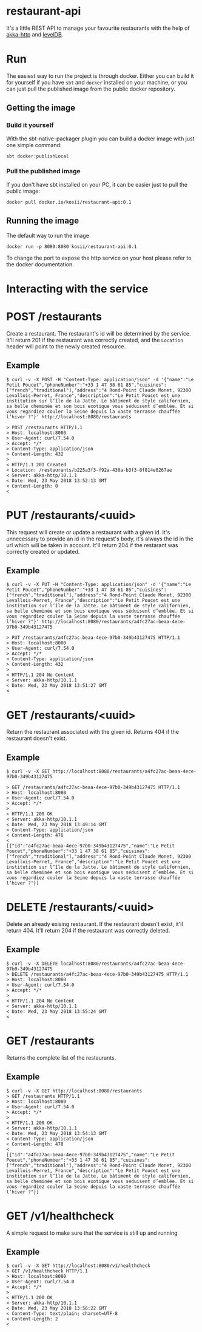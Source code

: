 # restaurant-api

It's a little REST API to manage your favourite restaurants with the help of [akka-http]() and [levelDB](http://leveldb.org/).


# Run

The easiest way to run the project is through docker. Either you can build it for yourself if you have `sbt` and `docker` installed on your machine, or you can just pull the published image from the public docker repository.

## Getting the image

### Build it yourself

With the sbt-native-packager plugin you can build a docker image with just one simple command:

    sbt docker:publishLocal
    
### Pull the published image

If you don't have sbt installed on your PC, it can be easier just to pull the public image:

    docker pull docker.io/kosii/restaurant-api:0.1

## Running the image

The default way to run the image 

    docker run -p 8080:8080 kosii/restaurant-api:0.1
    
To change the port to expose the http service on your host please refer to the docker documentation.

# Interacting with the service

# POST /restaurants

Create a restaurant. The restaurant's id will be determined by the service. It'll return 201 if the restaurant was correctly created, and the `Location` header will point to the newly created resource.

## Example

    $ curl -v -X POST -H "Content-Type: application/json" -d '{"name":"Le Petit Poucet","phoneNumber":"+33 1 47 38 61 85","cuisines":["french","traditional"],"address":"4 Rond-Point Claude Monet, 92300 Levallois-Perret, France","description":"Le Petit Poucet est une institution sur l’île de la Jatte. Le bâtiment de style californien, sa belle cheminée et son bois exotique vous séduisent d’emblée. Et si vous regardiez couler la Seine depuis la vaste terrasse chauffée l’hiver ?"}' http://localhost:8080/restaurants
    
    > POST /restaurants HTTP/1.1
    > Host: localhost:8080
    > User-Agent: curl/7.54.0
    > Accept: */*
    > Content-Type: application/json
    > Content-Length: 432
    >
    < HTTP/1.1 201 Created
    < Location: /restaurants/b225a3f3-f92a-430a-b3f3-8f814e6267ae
    < Server: akka-http/10.1.1
    < Date: Wed, 23 May 2018 13:52:13 GMT
    < Content-Length: 0
    <
    
# PUT /restaurants/\<uuid\>

This request will create or update a restaurant with a given id. It's unnecessary to provide an id in the request's body, it's always the id in the url which will be taken in account. It'll return 204 if the restarant was correctly created or updated.

## Example

    $ curl -v -X PUT -H "Content-Type: application/json" -d '{"name":"Le Petit Poucet","phoneNumber":"+33 1 47 38 61 85","cuisines":["french","traditional"],"address":"4 Rond-Point Claude Monet, 92300 Levallois-Perret, France","description":"Le Petit Poucet est une institution sur l’île de la Jatte. Le bâtiment de style californien, sa belle cheminée et son bois exotique vous séduisent d’emblée. Et si vous regardiez couler la Seine depuis la vaste terrasse chauffée l’hiver ?"}' http://localhost:8080/restaurants/a4fc27ac-beaa-4ece-97b0-349b43127475
    
    > PUT /restaurants/a4fc27ac-beaa-4ece-97b0-349b43127475 HTTP/1.1
    > Host: localhost:8080
    > User-Agent: curl/7.54.0
    > Accept: */*
    > Content-Type: application/json
    > Content-Length: 432
    >
    < HTTP/1.1 204 No Content
    < Server: akka-http/10.1.1
    < Date: Wed, 23 May 2018 13:51:27 GMT
    <


# GET /restaurants/\<uuid\>

Return the restaurant associated with the given id. Returns 404 if the restaurant doesn't exist.

## Example
    
    $ curl -v -X GET http://localhost:8080/restaurants/a4fc27ac-beaa-4ece-97b0-349b43127475

    > GET /restaurants/a4fc27ac-beaa-4ece-97b0-349b43127475 HTTP/1.1
    > Host: localhost:8080
    > User-Agent: curl/7.54.0
    > Accept: */*
    >
    < HTTP/1.1 200 OK
    < Server: akka-http/10.1.1
    < Date: Wed, 23 May 2018 13:49:14 GMT
    < Content-Type: application/json
    < Content-Length: 476
    <
    [{"id":"a4fc27ac-beaa-4ece-97b0-349b43127475","name":"Le Petit Poucet","phoneNumber":"+33 1 47 38 61 85","cuisines":["french","traditional"],"address":"4 Rond-Point Claude Monet, 92300 Levallois-Perret, France","description":"Le Petit Poucet est une institution sur l’île de la Jatte. Le bâtiment de style californien, sa belle cheminée et son bois exotique vous séduisent d’emblée. Et si vous regardiez couler la Seine depuis la vaste terrasse chauffée l’hiver ?"}]


# DELETE /restaurants/\<uuid\>

Delete an already exising restaurant. If the restaurant doesn't exist, it'll return 404. It'll return 204 if the restaurant was correctly deleted.


## Example 

    $ curl -v -X DELETE localhost:8080/restaurants/a4fc27ac-beaa-4ece-97b0-349b43127475
    > DELETE /restaurants/a4fc27ac-beaa-4ece-97b0-349b43127475 HTTP/1.1
    > Host: localhost:8080
    > User-Agent: curl/7.54.0
    > Accept: */*
    >
    < HTTP/1.1 204 No Content
    < Server: akka-http/10.1.1
    < Date: Wed, 23 May 2018 13:55:24 GMT
    <
# GET /restaurants

Returns the complete list of the restaurants.


## Example 
    
    $ curl -v -X GET http://localhost:8080/restaurants
    > GET /restaurants HTTP/1.1
    > Host: localhost:8080
    > User-Agent: curl/7.54.0
    > Accept: */*
    >
    < HTTP/1.1 200 OK
    < Server: akka-http/10.1.1
    < Date: Wed, 23 May 2018 13:54:13 GMT
    < Content-Type: application/json
    < Content-Length: 478
    <
    [{"id":"a4fc27ac-beaa-4ece-97b0-349b43127475","name":"Le Petit Poucet","phoneNumber":"+33 1 47 38 61 85","cuisines":["french","traditional"],"address":"4 Rond-Point Claude Monet, 92300 Levallois-Perret, France","description":"Le Petit Poucet est une institution sur l’île de la Jatte. Le bâtiment de style californien, sa belle cheminée et son bois exotique vous séduisent d’emblée. Et si vous regardiez couler la Seine depuis la vaste terrasse chauffée l’hiver ?"}]
    

# GET /v1/healthcheck

A simple request to make sure that the service is still up and running

## Example

    $ curl -v -X GET http://localhost:8080/v1/healthcheck
    > GET /v1/healthcheck HTTP/1.1
    > Host: localhost:8080
    > User-Agent: curl/7.54.0
    > Accept: */*
    >
    < HTTP/1.1 200 OK
    < Server: akka-http/10.1.1
    < Date: Wed, 23 May 2018 13:56:22 GMT
    < Content-Type: text/plain; charset=UTF-8
    < Content-Length: 2
    <